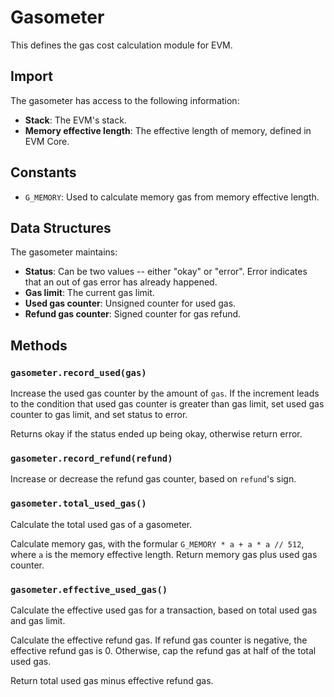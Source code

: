 # Gasometer

This defines the gas cost calculation module for EVM.

## Import

The gasometer has access to the following information:

* **Stack**: The EVM's stack.
* **Memory effective length**: The effective length of memory, defined
  in EVM Core.
  
## Constants

* `G_MEMORY`: Used to calculate memory gas from memory effective
  length.

## Data Structures

The gasometer maintains:

* **Status**: Can be two values -- either "okay" or "error". Error
  indicates that an out of gas error has already happened.
* **Gas limit**: The current gas limit.
* **Used gas counter**: Unsigned counter for used gas.
* **Refund gas counter**: Signed counter for gas refund.

## Methods

### `gasometer.record_used(gas)`

Increase the used gas counter by the amount of `gas`. If the increment
leads to the condition that used gas counter is greater than gas
limit, set used gas counter to gas limit, and set status to error.

Returns okay if the status ended up being okay, otherwise return
error.

### `gasometer.record_refund(refund)`

Increase or decrease the refund gas counter, based on `refund`'s sign.

### `gasometer.total_used_gas()`

Calculate the total used gas of a gasometer. 

Calculate memory gas, with the formular `G_MEMORY * a + a * a // 512`,
where `a` is the memory effective length. Return memory gas plus used
gas counter.

### `gasometer.effective_used_gas()`

Calculate the effective used gas for a transaction, based on total
used gas and gas limit.

Calculate the effective refund gas. If refund gas counter is negative,
the effective refund gas is 0. Otherwise, cap the refund gas at half
of the total used gas.

Return total used gas minus effective refund gas.
